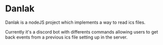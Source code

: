 # Danlak
Danlak is a nodeJS project which implements a way to read ics files.

Currently it's a discord bot with differents commands allowing users to get back events from a previous ics file setting up in the server.